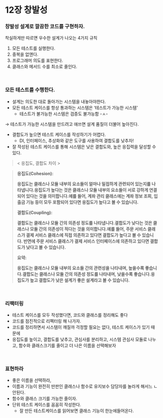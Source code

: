 # 12장 창발성

### 창발성 설계로 깔끔한 코드를 구현하자.

착실하게만 따르면 우수한 설계가 나오는 4가지 규칙

1. 모든 테스트를 실행한다.
2. 중복을 없앤다.
3. 프로그래머 의도를 표현한다.
4. 클래스와 메서드 수를 최소로 줄인다.

<br>


### 모든 테스트를 수행한다.

- 설계는 의도한 대로 돌아가는 시스템을 내놓아야한다.
- 모든 테스트 케이스를 항상 통과하는 시스템은 ‘테스트가 가능한 시스템’
    - 테스트가 불가능한 시스템은 검증도 불가능함 -ㅅ-

→ 테스트가 가능한 시스템을 만드려고 애쓰면 설계 품질이 더불어 높아진다.

- 결합도가 높으면 테스트 케이스를 작성하기가 어렵다.
    - DI, 인터페이스, 추상화와 같은 도구를 사용하여 결합도를 낮추자!
- 잘 작성된 테스트 케이스를 통해 시스템은 낮은 결합도와, 높은 응집력을 달성할 수 있다.

> < 응집도, 결합도 차이 > <br>

> **응집도(Cohesion):**
> 
> 
> **응집도는 클래스나 모듈 내부의 요소들이 얼마나 밀접하게 관련되어 있는지를 나타냅니다.응집도가 높다는 것은 클래스나 모듈 내부의 요소들이 서로 강하게 연결되어 있다는 것을 의미합니다.예를 들어, 계좌 관리 클래스에는 계좌 정보 조회, 입출금 기능 등이 모두 포함되어 있다면 응집도가 높다고 볼 수 있습니다.**
> 
> **결합도(Coupling):**
> 
> **결합도는 클래스나 모듈 간의 의존성 정도를 나타냅니다.결합도가 낮다는 것은 클래스나 모듈 간의 의존성이 적다는 것을 의미합니다.예를 들어, 주문 서비스 클래스가 결제 서비스 클래스에 직접 의존하고 있다면 결합도가 높다고 볼 수 있습니다. 반면에 주문 서비스 클래스가 결제 서비스 인터페이스에 의존하고 있다면 결합도가 낮다고 볼 수 있습니다.**
> 
> **요약:**
> 
> **응집도는 클래스나 모듈 내부의 요소들 간의 관련성을 나타내며, 높을수록 좋습니다.결합도는 클래스나 모듈 간의 의존성 정도를 나타내며, 낮을수록 좋습니다.응집도가 높고 결합도가 낮은 설계가 좋은 설계라고 볼 수 있습니다.**
> 
<br>

### 리팩터링

- 테스트 케이스를 모두 작성했다면, 코드와 클래스를 정리해도 좋다
- 코드를 점진적으로 리펙터링 해 나가자.
- 코드를 정리하면서 시스템이 깨질까 걱정할 필요는 없다, 테스트 케이스가 있기 때문에
- 응집도를 높이고, 결합도를 낮추고, 관심사를 분리하고, 시스템 관심사 모듈로 나누고, 함수와 클래스크기를 줄이고 더 나은 이름을 선택해보자
<br>

### 표현하라

- 좋은 이름을 선택하라,
- 이름과 기능이 완전히 딴판인 클래스나 함수로 유지보수 담당자를 놀라게 해서느 ㄴ안된다.
- 함수와 클래스 크기를 가능한 줄이자.
- 단위 테스트 케이스를 꼼꼼히 작성한다.
    - 잘 만든 테스트케이스를 읽어보면 클래스 기능이 한눈에들어온다.
